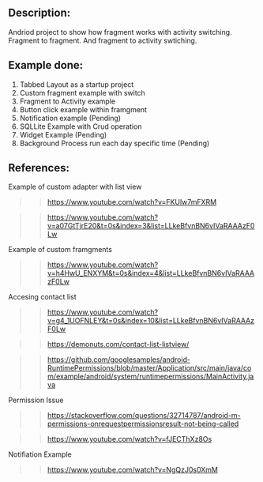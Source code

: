 ## Description:

Andriod project to show how fragment works with activity switching. Fragment to fragment. And fragment to activity swtiching. 


## Example done:

1) Tabbed Layout as a startup project
2) Custom fragment example with switch 
3) Fragment to Activity example 
4) Button click example within framgment
5) Notification example (Pending)
6) SQLLite Example with Crud operation
7) Widget Example (Pending)
8) Background Process run each day specific time (Pending)



## References:

Example of custom adapter with list view

>> https://www.youtube.com/watch?v=FKUlw7mFXRM

>> https://www.youtube.com/watch?v=a07GtTjrE20&t=0s&index=3&list=LLkeBfvnBN6vIVaRAAAzF0Lw

Example of custom framgments

>> https://www.youtube.com/watch?v=h4HwU_ENXYM&t=0s&index=4&list=LLkeBfvnBN6vIVaRAAAzF0Lw

Accesing contact list

>> https://www.youtube.com/watch?v=g4_1UOFNLEY&t=0s&index=10&list=LLkeBfvnBN6vIVaRAAAzF0Lw

>> https://demonuts.com/contact-list-listview/

>> https://github.com/googlesamples/android-RuntimePermissions/blob/master/Application/src/main/java/com/example/android/system/runtimepermissions/MainActivity.java

Permission Issue 

>> https://stackoverflow.com/questions/32714787/android-m-permissions-onrequestpermissionsresult-not-being-called

>> https://www.youtube.com/watch?v=fJECThXz8Os

Notifiation Example

>> https://www.youtube.com/watch?v=NgQzJ0s0XmM



